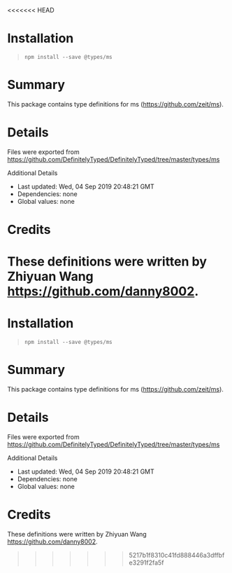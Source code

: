 <<<<<<< HEAD
# Installation
> `npm install --save @types/ms`

# Summary
This package contains type definitions for ms (https://github.com/zeit/ms).

# Details
Files were exported from https://github.com/DefinitelyTyped/DefinitelyTyped/tree/master/types/ms

Additional Details
 * Last updated: Wed, 04 Sep 2019 20:48:21 GMT
 * Dependencies: none
 * Global values: none

# Credits
These definitions were written by Zhiyuan Wang <https://github.com/danny8002>.
=======
# Installation
> `npm install --save @types/ms`

# Summary
This package contains type definitions for ms (https://github.com/zeit/ms).

# Details
Files were exported from https://github.com/DefinitelyTyped/DefinitelyTyped/tree/master/types/ms

Additional Details
 * Last updated: Wed, 04 Sep 2019 20:48:21 GMT
 * Dependencies: none
 * Global values: none

# Credits
These definitions were written by Zhiyuan Wang <https://github.com/danny8002>.
>>>>>>> 5217b1f8310c41fd888446a3dffbfe3291f2fa5f
